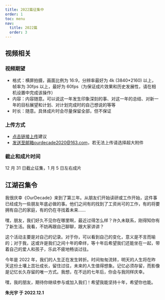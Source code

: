 ```yaml
---
title: 2022篇征集中
order: 1
toc: menu
nav:
  title: 2022篇
  order: 3
---
```


## 视频相关

### 视频期望

- 格式：横屏拍摄，画面比例为 16:9，分辨率最好为 4k (3840\*2160) 以上，帧率为 30fps 以上，最好为 60fps（为保证成片效果和历史发展性，请在相机设置中完成该操作）
- 内容：内容随意。可以说这一年发生印象深刻的事、对这一年的总结、对新一年的目标展望和计划、对计划完成时的自己想说的等等
- 时长：随意。具体成片时会尽量保留全部，但不保证

### 上传方式

- [点击链接上传](https://musetransfer.com/c/ljbvmuzan)<Badge>建议</Badge>
- 发送至邮箱ourdecade2020@163.com，若无法上传请选择超大附件

### 截止和成片时间

12 月 31 日截止征集，1 月 5 日左右成片

## 江湖召集令

我很庆幸《OurDecade》来到了第三年。从朋友们开始读研或工作开始，这件事已经成为一些朋友年底必做的事。他们之间有的找到了工资尚可的工作，有的将要拥有自己的家庭，有的仍在寻找着未来……

嘿，朋友，我们好久不见你在哪里啊，最近过得怎么样？许久未联系，刚得知你有了新生活。我看，不妨再跟自己聊聊，跟大家讲讲？

这个活动主要是对自己的记录。对于你，可以看到自己的变化，意义是不言而喻的；对于我，这或许是我们之间十年的牵绊，等十年后希望我们还能坐在一起，带着自己的爱人和孩子，乐此不疲地畅谈过往。

今年是 2022 年，我们的人生正在发生转折。时间匆匆流转，明天的人生将在昨天这份土壤上茁壮成长，留住过往，未来的人生值得想象。记忆必须存留，而影像是记忆长久存留的唯一方式。我想，在不远的七年后，你会与我同样庆幸。

嘿，我的朋友，期待你继续参与或加入我们！希望我能坚持十年，希望你也能。

<b>朱光宇 于 2022.12.1<b/>
